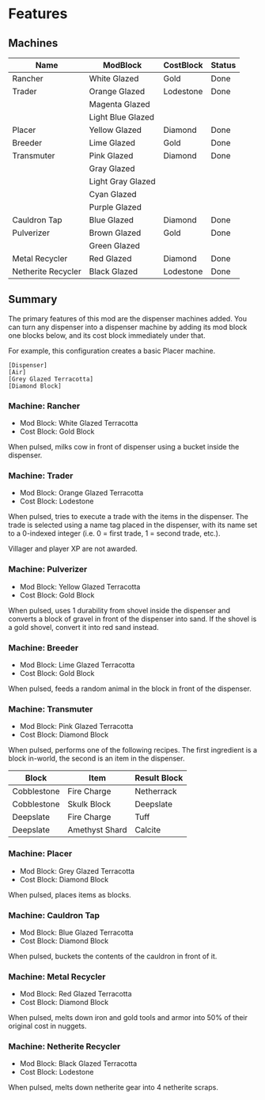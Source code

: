 # Features

## Machines

| Name               | ModBlock          | CostBlock | Status |
|--------------------|-------------------|-----------|--------|
| Rancher            | White Glazed      | Gold      | Done   |
| Trader             | Orange Glazed     | Lodestone | Done   |
|                    | Magenta Glazed    |           |        |
|                    | Light Blue Glazed |           |        |
| Placer             | Yellow Glazed     | Diamond   | Done   |
| Breeder            | Lime Glazed       | Gold      | Done   |
| Transmuter         | Pink Glazed       | Diamond   | Done   |
|                    | Gray Glazed       |           |        |
|                    | Light Gray Glazed |           |        |
|                    | Cyan Glazed       |           |        |
|                    | Purple Glazed     |           |        |
| Cauldron Tap       | Blue Glazed       | Diamond   | Done   |
| Pulverizer         | Brown Glazed      | Gold      | Done   |
|                    | Green Glazed      |           |        |
| Metal Recycler     | Red Glazed        | Diamond   | Done   |
| Netherite Recycler | Black Glazed      | Lodestone | Done   |

## Summary

The primary features of this mod are the dispenser machines added.
You can turn any dispenser into a dispenser machine by adding
its mod block one blocks below, and its cost block immediately under that.

For example, this configuration creates a basic Placer machine.
```
[Dispenser]
[Air]
[Grey Glazed Terracotta]
[Diamond Block]
```

### Machine: Rancher
- Mod Block: White Glazed Terracotta
- Cost Block: Gold Block

When pulsed, milks cow in front of dispenser using a bucket inside the dispenser.

### Machine: Trader
- Mod Block: Orange Glazed Terracotta
- Cost Block: Lodestone

When pulsed, tries to execute a trade with the items in the dispenser.
The trade is selected using a name tag placed in the dispenser, with its
name set to a 0-indexed integer (i.e. 0 = first trade, 1 = second trade, etc.).

Villager and player XP are not awarded. 

### Machine: Pulverizer
- Mod Block: Yellow Glazed Terracotta
- Cost Block: Gold Block

When pulsed, uses 1 durability from shovel inside the dispenser and converts a block of gravel in front of the dispenser into sand.
If the shovel is a gold shovel, convert it into red sand instead.

### Machine: Breeder
- Mod Block: Lime Glazed Terracotta
- Cost Block: Gold Block

When pulsed, feeds a random animal in the block in front of the dispenser.

### Machine: Transmuter
- Mod Block: Pink Glazed Terracotta
- Cost Block: Diamond Block

When pulsed, performs one of the following recipes. The first ingredient is a block in-world, the second is an item in the dispenser.

| Block       | Item           | Result Block |
|-------------|----------------|--------------|
| Cobblestone | Fire Charge    | Netherrack   |
| Cobblestone | Skulk Block    | Deepslate    |
| Deepslate   | Fire Charge    | Tuff         |
| Deepslate   | Amethyst Shard | Calcite      |

### Machine: Placer
- Mod Block: Grey Glazed Terracotta
- Cost Block: Diamond Block

When pulsed, places items as blocks.

### Machine: Cauldron Tap
- Mod Block: Blue Glazed Terracotta
- Cost Block: Diamond Block

When pulsed, buckets the contents of the cauldron in front of it.

### Machine: Metal Recycler
- Mod Block: Red Glazed Terracotta
- Cost Block: Diamond Block

When pulsed, melts down iron and gold tools and armor into 50% of their original cost in nuggets.

### Machine: Netherite Recycler
- Mod Block: Black Glazed Terracotta
- Cost Block: Lodestone

When pulsed, melts down netherite gear into 4 netherite scraps.
